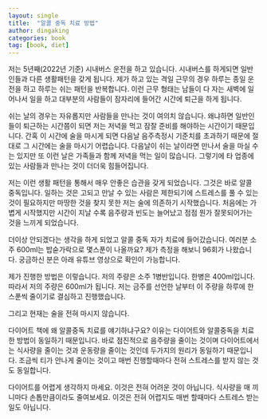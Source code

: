 ```yaml
---
layout: single
title:  "알콜 중독 치료 방법"
author: dingaking
categories: book
tag: [book, diet]
---
```


저는 5년째(2022년 기준) 시내버스 운전을 하고 있습니다. 시내버스를 하게되면 일반인들과 다른 생활패턴을 갖게 됩니다. 제가 하고 있는 격일 근무의 경우 하루는 종일 운전을 하고 하루는 쉬는 패턴을 반복합니다. 이런 근무 형태는 남들이 다 자는 새벽에 일어나서 일을 하고 대부분의 사람들이 잠자리에 들어간 시간에 퇴근을 하게 됩니다.

쉬는 날의 경우는 자유롭지만 사람들을 만나는 것이 여의치 않습니다. 왜냐하면 일반인들이 퇴근하는 시간쯤이 되면 저는 저녁을 먹고 잠잘 준비를 해야하는 시간이기 때문입니다. 간혹 이 시간에 술을 마시게 되면 다음날 음주측정시 기준치를 초과하기 때문에 절대로 그 시간에는 술을 마시기 어렵습니다. 다음날이 쉬는 날이라면 만나서 술을 마실 수는 있지만 또 이런 날은 가족들과 함께 저녁을 먹는 일이 많습니다. 그렇기에 타 업종에 있는 사람들과 만나는 것이 더더욱 힘들어집니다.

저는 이런 생활 패턴을 통해서 매우 안좋은 습관을 갖게 되었습니다. 그것은 바로 알콜 중독입니다. 일하는 것은 고되고 만날 수 있는 사람은 제한되기에 스트레스를 풀 수 있는 것이 필요하지만 마땅한 것을 찾지 못한 저는 술에 의존하기 시작했습니다. 처음에는 가볍게 시작했지만 시간이 지날 수록 음주량과 빈도는 늘어났고 점점 뭔가 잘못되어가는 것을 느끼게 되었습니다.

더이상 안되겠다는 생각을 하게 되었고 알콜 중독 자가 치료에 들어갔습니다. 여러분 소주 600ml는 밥숟가락으로 몇스푼이 나올까요? 제가 측정을 해보니 96회가 나왔습니다. 궁금하신 분은 아래 유튜브 영상으로 확인이 가능합니다.

제가 진행한 방법은 이렇습니다. 저의 주량은 소주 1병반입니다. 한병은 400ml입니다. 따라서 저의 주량은 600ml가 됩니다. 저는 금주를 선언한 날부터 이 주량을 하루에 한스푼씩 줄이기로 결심하고 진행했습니다.

그리고 현재는 술을 전혀 마시지 않습니다.

다이어트 책에 왜 알콜중독 치료를 얘기하냐구요? 이유는 다이어트와 알콜중독을 치료한 방법이 동일하기 때문입니다. 바로 점진적으로 음주량을 줄이는 것이며 다이어트에서는 식사량을 줄이는 것과 운동량을 줄이는 것인데 두가지의 원리가 동일하기 때문입니다. 조금씩 티가 안나게 줄이는 것이고 매번 진행할때마다 전혀 스트레스를 받지 않는 것도 동일합니다.

다이어트를 어렵게 생각하지 마세요. 이것은 전혀 어려운 것이 아닙니다. 식사량을 매 끼니마다 손톱만큼이라도 줄여보세요. 이것은 전혀 어렵지도 매번 할때마다 스트레스 받는 일도 아닙니다.